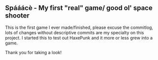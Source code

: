 ## Spááácè - My first "real" game/ good ol' space shooter

This is the first game I ever made/finished, please excuse the commitlog, lots of changes without descriptive commits are my specialty on this project.
I started this to test out HaxePunk and it more or less grew into a game.

Thank you for taking a look!


